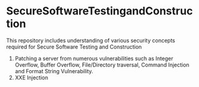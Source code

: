 # SecureSoftwareTestingandConstruction

This repository includes understanding of various security concepts required for Secure Software Testing and Construction
1) Patching a server from numerous vulnerabilities such as Integer Overflow, Buffer Overflow, File/Directory traversal, Command Injection and Format String Vulnerability.
2) XXE Injection
